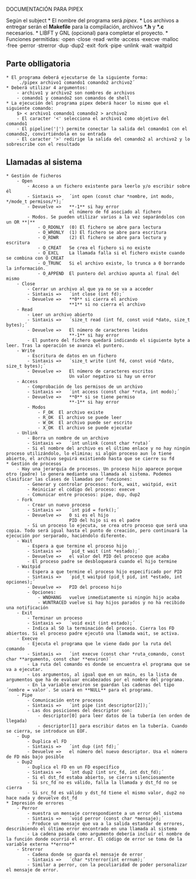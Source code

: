 DOCUMENTACIÓN PARA PIPEX

 Según el subject
	* El nombre del programa será *pipex*.
	* Los archivos a entregar serán el **Makefile** para la compilación, archivos **\*.h** y **\*.c** necesarios.
	* LIBFT y GNL (opcional) para completar el proyecto.
	* Funciones permitidas:
		·open	·close	·read	·write		·access	·execve
		·malloc	·free	·perror	·strerror	·dup	·dup2
		·exit	·fork	·pipe	·unlink		·wait	·waitpid

## Parte oblligatoria
	* El programa deberá ejecutarse de la siguiente forma:
		´./pipex archivo1 comando1 comando2 archivo2´
	* Deberá utilizar 4 argumentos:
		- archivo1 y archivo2 son nombres de archivos
		- comando1 y comando2 son comandos de shell
	* La ejecución del programa pipex deberá hacer lo mismo que el siguiente comando:
		$> < archivo1 comando1 comando2 > archivo2
		- El caracter '<' selecciona el archivo1 como objetivo del comando1
		- El pipeline('|') permite conectar la salida del comando1 con el comando2, convirtiéndola en su entrada
		- El caracter '>' redirige la salida del comando2 al archivo2 y lo sobrescribe con el resultado

## Llamadas al sistema
	* Gestión de ficheros
		- Open
			- Acceso a un fichero existente para leerlo y/o escribir sobre él
			- Sintaxis =>	´int open (const char *nombre, int modo, */mode_t permisos/*);´
			- Devuelve =>	**-1** si hay error
							el número de fd asociado al fichero
			- Modos. Se pueden utilizar varios a la vez separándolos con un OR **|**
				- O_RDONLY	(0)	El fichero se abre para lectura
				- O_WRONLY	(1)	El fichero se abre para escritura
				- O_RDWR	(2)	El fichero se abre para lectura y escritura
				- O_CREAT	Se crea el fichero si no existe
				- O_EXCL	La llamada falla si el fichero existe cuando se combina con O_CREAT
				- O_TRUNC	Si el archivo existe, lo trunca a 0 borrando la información.
				- O_APPEND	El puntero del archivo apunta al final del mismo
		- Close
			- Cerrar un archivo al que ya no se va a acceder
			- Sintaxis =>	´int close (int fd);´
			- Devuelve =>	**0** si cierra el archivo
							**1** si no cierra el archivo
		- Read
			- Leer un archivo abierto
			- Sintaxis =>	´size_t read (int fd, const void *dato, size_t bytes);´
			- Devuelve =>	El número de caracteres leidos
							**-1** si hay error
			- El puntero del fichero quedará indicando el siguiente byte a leer. Tras la operación se avanza el puntero.
		- Write
			- Escritura de datos en un fichero
			- Sintaxis =>	´size_t write (int fd, const void *dato, size_t bytes);´
			- Devuelve =>	El número de caracteres escritos
							Un valor negativo si hay un error
		- Access
			- Comprobación de los permisos de un archivo
			- Sintaxis =>	´int access (const char *ruta, int modo);´
			- Devuelve =>	**0** si se tiene permiso
							**-1** si hay error
			- Modos
				- F_OK	El archivo existe
				- R_OK	El archivo se puede leer
				- W_OK	El archivo puede ser escrito
				- X_OK	El archivo se puede ejecutar
		- Unlink
			- Borra un nombre de un archivo
			- Sintaxis =>	´int unlink (const char *ruta)´
			- Si el nombre del archivo es el último enlace y no hay ningún proceso utilizándolo, lo elimina; si algún proceso aun lo tiene abierto, el archivo seguirá existiendo hasta que se cierre su fd
	* Gestión de procesos
		- Hay una jerarquía de procesos. Un proceso hijo aparece porque otro (padre) lo genera mediante una llamada al sistema. Podemos clasificar las clases de llamadas por funciones:
			- Generar y controlar procesos: fork, wait, waitpid, exit
			- Reiniciar el código del proceso: execve
			- Comunicar entre procesos: pipe, dup, dup2
		- Fork
			- Crear un nuevo proceso
			- Sintaxis =>	´int pid = fork();´
			- Devuelve =>	0 si es el hijo
							PID del hijo si es el padre
			- Si un proceso lo ejecuta, se crea otro proceso que será una copia. Todo será igual hasta el punto de creación, pero continuará la ejecución por serparado, haciéndolo diferente.
		- Wait
			- Espera a que termine el proceso hijo
			- Sintaxis =>	´pid_t wait (int *estado);´
			- Devuelve =>	el valor del PID del proceso que acaba
			- El proceso padre se desbloqueará cuando el hijo termine
		- Waitpid
			- Espera a que termine el proceso hijo especificado por PID
			- Sintaxis =>	´pid_t waitpid (pid_t pid, int *estado, int opciones);´
			- Devuelve =>	PID del proceso hijo
			- Opciones:
				- WNOHANG	vuelve inmediatamente si ningún hijo acaba
				- WUNTRACED	vuelve si hay hijos parados y no ha recibido una notificación
		- Exit
			- Terminar un proceso
			- Sintaxis =>	´void exit (int estado);´
			- Indica al SO la terminación del proceso. Cierra los FD abiertos. Si el proceso padre ejecutó una llamada wait, se activa.
		- Execve
			- Ejecuta el programa que le viene dado por la ruta del comando
			- Sintaxis =>	´int execve (const char *ruta_comando, const char **argumento, const char **environ)´
			- La ruta del comando es donde se encuentra el programa que se va a ejecutar.
			- Los argumentos, al igual que en un main, es la lista de argumentos que ha de evaluar encabezados por el nombre del programa.
			- En la variable environ se guardan las cadenas del tipo ´nombre = valor´. Se usará en **NULL** para el programa.
		- Pipe
			- Comunicación entre procesos
			- Sintaxis =>	´int pipe (int descriptor[2]);´
			- Las dos posiciones del descriptor son:
				- descriptor[0]	para leer datos de la tubería (en orden de llegada)
				- descriptor[1]	para escribir datos en la tubería. Cuando se cierra, se introduce un EOF.
		- Dup
			- Duplica el FD
			- Sintaxis =>	´int dup (int fd);´
			- Devuelve =>	el número del nuevo descriptor. Usa el número de FD más bajo posible
		- Dup2
			- Duplica el FD en un FD específico
			- Sintaxis =>	´int dup2 (int src_fd, int dst_fd);´
			- Si el dst_fd estaba abierto, se cierra silenciosamente
			- Si src_fd no es válido, falla la llamada y dst_fd no se cierra
			- Si src_fd es válido y dst_fd tiene el mismo valor, dup2 no hace nada y devuelve dst_fd
	* Impresión de errores
		- Perror
			- muestra un mensaje correspondiente a un error del sistema
			- Sintaxis =>	´void perror (const char *mensaje);´
			- Produce un mensaje que va a la salida estandar de errores, describiendo el último error encontrado en una llamada al sistema
			- La cadena pasada como argumento debería incluir el nombre de la función donde ocurrió el error. El código de error se toma de la variable externa **errno**
		- Strerror
			- Cadena donde se guarda el mensaje de error
			- Sintaxis =>	´char *strerror(int errnum);´
			- Similar a perror, con la peculiaridad de poder personalizar el mensaje de error.
